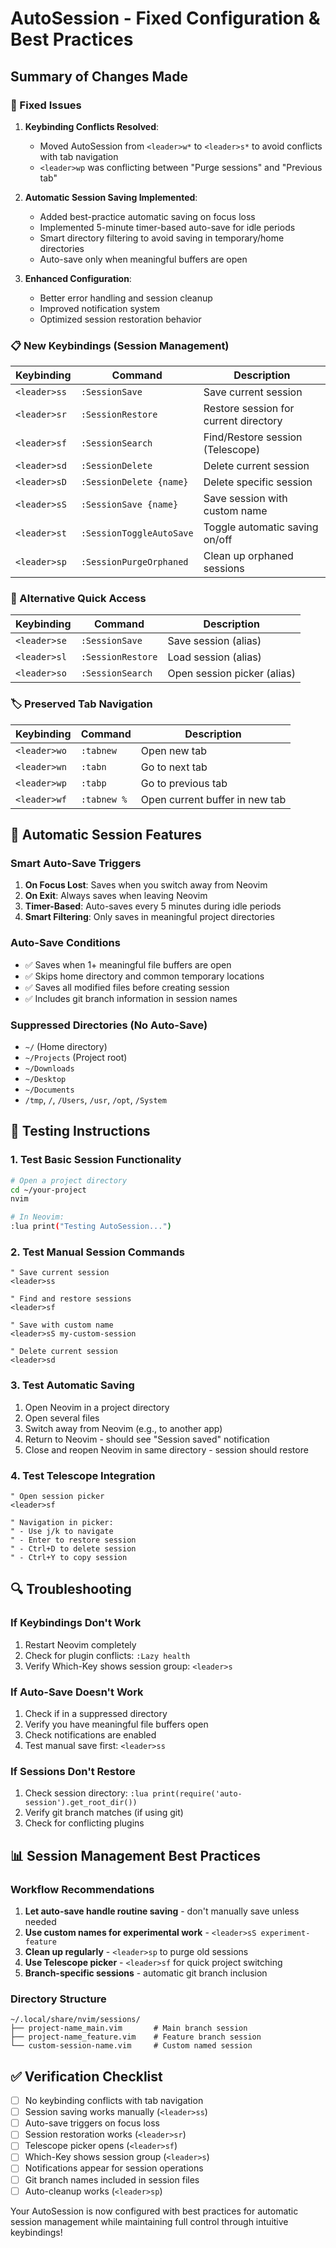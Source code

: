 # AutoSession - Fixed Configuration & Best Practices

## Summary of Changes Made

### 🔧 Fixed Issues

1. **Keybinding Conflicts Resolved**:
   - Moved AutoSession from `<leader>w*` to `<leader>s*` to avoid conflicts with tab navigation
   - `<leader>wp` was conflicting between "Purge sessions" and "Previous tab"

2. **Automatic Session Saving Implemented**:
   - Added best-practice automatic saving on focus loss
   - Implemented 5-minute timer-based auto-save for idle periods
   - Smart directory filtering to avoid saving in temporary/home directories
   - Auto-save only when meaningful buffers are open

3. **Enhanced Configuration**:
   - Better error handling and session cleanup
   - Improved notification system
   - Optimized session restoration behavior

### 📋 New Keybindings (Session Management)

| Keybinding | Command | Description |
|------------|---------|-------------|
| `<leader>ss` | `:SessionSave` | Save current session |
| `<leader>sr` | `:SessionRestore` | Restore session for current directory |
| `<leader>sf` | `:SessionSearch` | Find/Restore session (Telescope) |
| `<leader>sd` | `:SessionDelete` | Delete current session |
| `<leader>sD` | `:SessionDelete {name}` | Delete specific session |
| `<leader>sS` | `:SessionSave {name}` | Save session with custom name |
| `<leader>st` | `:SessionToggleAutoSave` | Toggle automatic saving on/off |
| `<leader>sp` | `:SessionPurgeOrphaned` | Clean up orphaned sessions |

### 🔄 Alternative Quick Access

| Keybinding | Command | Description |
|------------|---------|-------------|
| `<leader>se` | `:SessionSave` | Save session (alias) |
| `<leader>sl` | `:SessionRestore` | Load session (alias) |
| `<leader>so` | `:SessionSearch` | Open session picker (alias) |

### 🏷️ Preserved Tab Navigation

| Keybinding | Command | Description |
|------------|---------|-------------|
| `<leader>wo` | `:tabnew` | Open new tab |
| `<leader>wn` | `:tabn` | Go to next tab |
| `<leader>wp` | `:tabp` | Go to previous tab |
| `<leader>wf` | `:tabnew %` | Open current buffer in new tab |

## 🚀 Automatic Session Features

### Smart Auto-Save Triggers
1. **On Focus Lost**: Saves when you switch away from Neovim
2. **On Exit**: Always saves when leaving Neovim
3. **Timer-Based**: Auto-saves every 5 minutes during idle periods
4. **Smart Filtering**: Only saves in meaningful project directories

### Auto-Save Conditions
- ✅ Saves when 1+ meaningful file buffers are open
- ✅ Skips home directory and common temporary locations
- ✅ Saves all modified files before creating session
- ✅ Includes git branch information in session names

### Suppressed Directories (No Auto-Save)
- `~/` (Home directory)
- `~/Projects` (Project root)
- `~/Downloads`
- `~/Desktop`
- `~/Documents`
- `/tmp`, `/`, `/Users`, `/usr`, `/opt`, `/System`

## 🧪 Testing Instructions

### 1. Test Basic Session Functionality
```bash
# Open a project directory
cd ~/your-project
nvim

# In Neovim:
:lua print("Testing AutoSession...")
```

### 2. Test Manual Session Commands
```vim
" Save current session
<leader>ss

" Find and restore sessions
<leader>sf

" Save with custom name
<leader>sS my-custom-session

" Delete current session
<leader>sd
```

### 3. Test Automatic Saving
1. Open Neovim in a project directory
2. Open several files
3. Switch away from Neovim (e.g., to another app)
4. Return to Neovim - should see "Session saved" notification
5. Close and reopen Neovim in same directory - session should restore

### 4. Test Telescope Integration
```vim
" Open session picker
<leader>sf

" Navigation in picker:
" - Use j/k to navigate
" - Enter to restore session
" - Ctrl+D to delete session
" - Ctrl+Y to copy session
```

## 🔍 Troubleshooting

### If Keybindings Don't Work
1. Restart Neovim completely
2. Check for plugin conflicts: `:Lazy health`
3. Verify Which-Key shows session group: `<leader>s`

### If Auto-Save Doesn't Work
1. Check if in a suppressed directory
2. Verify you have meaningful file buffers open
3. Check notifications are enabled
4. Test manual save first: `<leader>ss`

### If Sessions Don't Restore
1. Check session directory: `:lua print(require('auto-session').get_root_dir())`
2. Verify git branch matches (if using git)
3. Check for conflicting plugins

## 📊 Session Management Best Practices

### Workflow Recommendations
1. **Let auto-save handle routine saving** - don't manually save unless needed
2. **Use custom names for experimental work** - `<leader>sS experiment-feature`
3. **Clean up regularly** - `<leader>sp` to purge old sessions
4. **Use Telescope picker** - `<leader>sf` for quick project switching
5. **Branch-specific sessions** - automatic git branch inclusion

### Directory Structure
```
~/.local/share/nvim/sessions/
├── project-name_main.vim       # Main branch session
├── project-name_feature.vim    # Feature branch session
└── custom-session-name.vim     # Custom named session
```

## ✅ Verification Checklist

- [ ] No keybinding conflicts with tab navigation
- [ ] Session saving works manually (`<leader>ss`)
- [ ] Auto-save triggers on focus loss
- [ ] Session restoration works (`<leader>sr`)
- [ ] Telescope picker opens (`<leader>sf`)
- [ ] Which-Key shows session group (`<leader>s`)
- [ ] Notifications appear for session operations
- [ ] Git branch names included in session files
- [ ] Auto-cleanup works (`<leader>sp`)

Your AutoSession is now configured with best practices for automatic session management while maintaining full control through intuitive keybindings!
